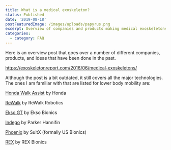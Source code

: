 ```yaml
---
title: What is a medical exoskeleton?
status: Published
date: '2019-08-18'
postFeaturedImage: /images/uploads/papyrus.png
excerpt: Overview of companies and products making medical exoskeletons.
categories:
  - category: FAQ
---
```

Here is an overview post that goes over a number of different companies, products, and ideas that have been done in the past. 

<https://exoskeletonreport.com/2016/06/medical-exoskeletons/>

Although the post is a bit outdated, it still covers all the major technologies. The ones I am familiar with that are listed for lower body mobility are:

[Honda Walk Assist](https://global.honda/products/power/walkingassist.html) by Honda

[ReWalk](https://rewalk.com/) by ReWalk Robotics

[Ekso GT](https://eksobionics.com/eksohealth/) by Ekso Bionics

[Indego](http://www.indego.com/indego/en/home) by Parker Hannifin

[Phoenix](https://www.suitx.com/phoenix-medical-exoskeleton) by SuitX (formally US Bionics)

[REX](https://www.rexbionics.com/us/) by REX Bionics
